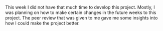 This week I did not have that much time to develop this project. Mostly, I was planning on how to make certain changes in the future weeks to this project. The peer review that was given to me gave me some insights into how I could make the project better.
